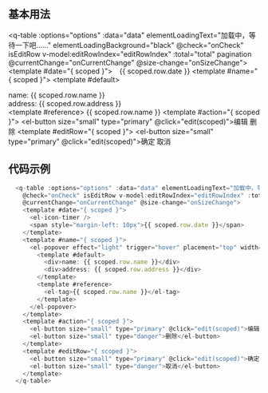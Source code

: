 <!--
 * @Description: 
 * @Author: v833
 * @Date: 2022-08-13 15:40:39
 * @LastEditors: v833
 * @LastEditTime: 2022-08-13 16:01:51
-->
## 基本用法

  <q-table :options="options" :data="data" elementLoadingText="加载中，等待一下吧……" elementLoadingBackground="black"
    @check="onCheck" isEditRow v-model:editRowIndex="editRowIndex" :total="total" pagination
    @currentChange="onCurrentChange" @size-change="onSizeChange">
    <template #date="{ scoped }">
      <el-icon-timer />
      <span style="margin-left: 10px">{{ scoped.row.date }}</span>
    </template>
    <template #name="{ scoped }">
      <el-popover effect="light" trigger="hover" placement="top" width="auto">
        <template #default>
          <div>name: {{ scoped.row.name }}</div>
          <div>address: {{ scoped.row.address }}</div>
        </template>
        <template #reference>
          <el-tag>{{ scoped.row.name }}</el-tag>
        </template>
      </el-popover>
    </template>
    <template #action="{ scoped }">
      <el-button size="small" type="primary" @click="edit(scoped)">编辑</el-button>
      <el-button size="small" type="danger">删除</el-button>
    </template>
    <template #editRow="{ scoped }">
      <el-button size="small" type="primary" @click="edit(scoped)">确定</el-button>
      <el-button size="small" type="danger">取消</el-button>
    </template>
  </q-table>

## 代码示例
<script setup>
import { ElMessage } from 'element-plus';
import { onMounted, ref, computed } from 'vue';
// import axios from 'axios';


const options = ref([
  {
    label: '日期',
    prop: 'date',
    align: 'center',
    slot: 'date',
    editable: true
  },
  {
    label: '姓名',
    prop: 'name',
    align: 'center',
    slot: 'name',
  },
  {
    label: '地址',
    prop: 'address',
    align: 'center',
    editable: true,
  },
  {
    label: '操作',
    prop: 'action',
    align: 'center',
    action: true
  }
])

const data = ref([])

const current = ref(1)
const pageSize = ref(10)
const total = ref(10)

const edit = (scoped) => {
  editRowIndex.value = 'edit'
}

const onCheck = (scoped) => {
  ElMessage.success('修改成功!')
}

const editRowIndex = ref('edit')

const getData = () => {
  // axios.post('/api/list', {
  //   current: current.value,
  //   pageSize: pageSize.value
  // }).then(res => {
  //   console.log('res: ', res);
  //   data.value = res.data.data.rows
  //   total.value = res.data.data.total
  // })
}

const onCurrentChange = (params) => {
  current.value = params
  console.log('params: ', params);
  getData()

}

const onSizeChange = (params) => {
  pageSize.value = params
  getData()
  console.log('params: ', params);

}


onMounted(() => {
  // getData()
  setTimeout(() => {
    data.value.push({
      date: '2016-05-05',
      name: 'Tom',
      address: 'No. 189, Grove St, Los Angeles',
    }, {
      date: '2016-05-05',
      name: 'Tom',
      address: 'No. 189, Grove St, Los Angeles',
    }, {
      date: '2016-05-05',
      name: 'Tom',
      address: 'No. 189, Grove St, Los Angeles',
    }, {
      date: '2016-05-05',
      name: 'Tom',
      address: 'No. 189, Grove St, Los Angeles',
    }, {
      date: '2016-05-05',
      name: 'Tom',
      address: 'No. 189, Grove St, Los Angeles',
    })
  }, 1000)
})

</script>

```js
  <q-table :options="options" :data="data" elementLoadingText="加载中，等待一下吧……" elementLoadingBackground="black"
    @check="onCheck" isEditRow v-model:editRowIndex="editRowIndex" :total="total" pagination
    @currentChange="onCurrentChange" @size-change="onSizeChange">
    <template #date="{ scoped }">
      <el-icon-timer />
      <span style="margin-left: 10px">{{ scoped.row.date }}</span>
    </template>
    <template #name="{ scoped }">
      <el-popover effect="light" trigger="hover" placement="top" width="auto">
        <template #default>
          <div>name: {{ scoped.row.name }}</div>
          <div>address: {{ scoped.row.address }}</div>
        </template>
        <template #reference>
          <el-tag>{{ scoped.row.name }}</el-tag>
        </template>
      </el-popover>
    </template>
    <template #action="{ scoped }">
      <el-button size="small" type="primary" @click="edit(scoped)">编辑</el-button>
      <el-button size="small" type="danger">删除</el-button>
    </template>
    <template #editRow="{ scoped }">
      <el-button size="small" type="primary" @click="edit(scoped)">确定</el-button>
      <el-button size="small" type="danger">取消</el-button>
    </template>
  </q-table>


```